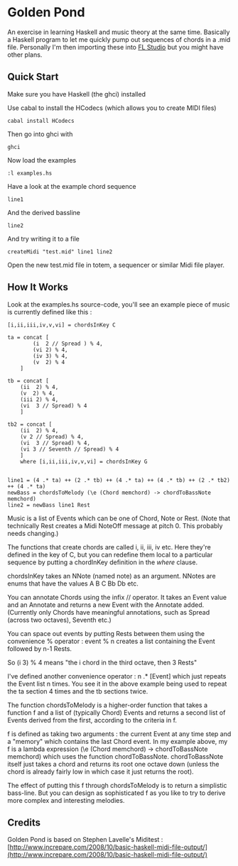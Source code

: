 Golden Pond
===========

An exercise in learning Haskell and music theory at the same time. Basically a Haskell program to let me quickly pump out sequences of chords in a .mid file. Personally I'm then importing these into [FL Studio](http://www.image-line.com/flstudio/) but you might have other plans.

Quick Start
-----------

Make sure you have Haskell (the ghci) installed

Use cabal to install the HCodecs (which allows you to create MIDI files)


    cabal install HCodecs


Then go into ghci with

    ghci
    
Now load the examples

    :l examples.hs
    
Have a look at the example chord sequence

    line1
	
And the derived bassline

	line2
        
And try writing it to a file

    createMidi "test.mid" line1 line2


Open the new test.mid file in totem, a sequencer or similar Midi file player.


How It Works
------------
    
Look at the examples.hs source-code, you'll see an example piece of music is currently defined like this :

	[i,ii,iii,iv,v,vi] = chordsInKey C

	ta = concat [
			(i  2 // Spread ) % 4,
			(vi 2) % 4,
			(iv 3) % 4,
			(v  2) % 4
		]
		
	tb = concat [
		(ii  2) % 4,
		(v	2) % 4,
		(iii 2) % 4,
		(vi  3 // Spread) % 4
		] 

	tb2 = concat [
		(ii  2) % 4,
		(v 2 // Spread) % 4,
		(vi  3 // Spread) % 4,
		(vi	3 // Seventh // Spread) % 4
		]
		where [i,ii,iii,iv,v,vi] = chordsInKey G


	line1 = (4 .* ta) ++ (2 .* tb) ++ (4 .* ta) ++ (4 .* tb) ++ (2 .* tb2) ++ (4 .* ta)
	newBass = chordsToMelody (\e (Chord memchord) -> chordToBassNote memchord)
	line2 = newBass line1 Rest

	
Music is a list of Events which can be one of Chord, Note or Rest. 
(Note that technically Rest creates a Midi NoteOff message at pitch 0. This probably needs changing.)

The functions that create chords are called i, ii, iii, iv etc. Here they're defined in the key of C, but you can redefine them local to a particular 
sequence by putting a chordInKey definition in the *where* clause. 

chordsInKey takes an NNote (named note) as an argument. NNotes are enums that have the values A B C Bb Db etc.

You can annotate Chords using the infix // operator. It takes an Event value and an Annotate and returns a new Event with the Annotate added.
(Currently only Chords have meaningful annotations, such as Spread (across two octaves), Seventh etc.)

You can space out events by putting Rests between them using the convenience % operator : event % n creates a list containing the Event 
followed by n-1 Rests. 

So (i 3) % 4 means "the i chord in the third octave, then 3 Rests"

I've defined another convenience operator :  n .* [Event] which just repeats the Event list n times. You see it in the above example 
being used to repeat the ta section 4 times and the tb sections twice.

The function chordsToMelody is a higher-order function that takes a function f and a list of (typically Chord) Events and returns a second list of 
Events derived from the first, according to the criteria in f. 

f is defined as taking two arguments : the current Event at any time step and a "memory" which contains the last Chord event. In my example above, 
my f is a lambda expression (\e (Chord memchord) -> chordToBassNote memchord) which uses the function chordToBassNote. chordToBassNote itself just 
takes a chord and returns its root one octave down (unless the chord is already fairly low in which case it just returns the root).

The effect of putting this f through chordsToMelody is to return a simplistic bass-line. But you can design as sophisticated f as you like to try to 
derive more complex and interesting melodies.





Credits 
-------

Golden Pond is based on Stephen Lavelle's Miditest :
[http://www.increpare.com/2008/10/basic-haskell-midi-file-output/](http://www.increpare.com/2008/10/basic-haskell-midi-file-output/)
